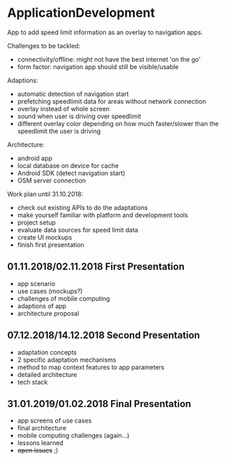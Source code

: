 # ApplicationDevelopment

App to add speed limit information as an overlay to navigation apps.

Challenges to be tackled:

- connectivity/offline: might not have the best internet 'on the go'
- form factor: navigation app should still be visible/usable

Adaptions:

- automatic detection of navigation start
- prefetching speedlimit data for areas without network connection
- overlay instead of whole screen
- sound when user is driving over speedlimit
- different overlay color depending on how much faster/slower than the speedlimit the user is driving

Architecture:

- android app
- local database on device for cache
- Android SDK (detect navigation start)
- OSM server connection

Work plan until 31.10.2018:

- check out existing APIs to do the adaptations
- make yourself familiar with platform and development tools
- project setup
- evaluate data sources for speed limit data
- create UI mockups
- finish first presentation

## **01.11.2018/02.11.2018** First Presentation

- app scenario
- use cases (mockups?)
- challenges of mobile computing
- adaptions of app
- architecture proposal

## **07.12.2018/14.12.2018** Second Presentation

- adaptation concepts
- 2 specific adaptation mechanisms
- method to map context features to app parameters
- detailed architecture
- tech stack

## **31.01.2019/01.02.2018** Final Presentation

- app screens of use cases
- final architecture
- mobile computing challenges (again...)
- lessons learned
- ~~open issues~~ ;)
